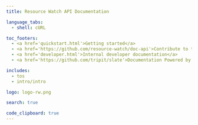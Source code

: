 ```yaml
---
title: Resource Watch API Documentation

language_tabs:
  - shell: cURL

toc_footers:
  - <a href='quickstart.html'>Getting started</a>
  - <a href='https://github.com/resource-watch/doc-api'>Contribute to these docs</a>
  - <a href='developer.html'>Internal developer documentation</a>
  - <a href='https://github.com/tripit/slate'>Documentation Powered by Slate</a>

includes:
  - tos
  - intro/intro

logo: logo-rw.png

search: true

code_clipboard: true
---
```


